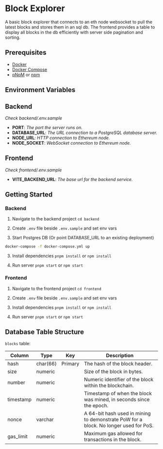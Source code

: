 # Block Explorer

A basic block explorer that connects to an eth node websocket to pull the latest blocks and stores them in an sql db. The frontend provides a table to display all blocks in the db efficiently with server side pagination and sorting.

## Prerequisites

- [Docker](https://docs.docker.com/desktop/)
- [Docker Compose](https://docs.docker.com/compose/install/)
- [pNpM](https://pnpm.io/) or [npm](https://www.npmjs.com/)

## Environment Variables

## Backend
_Check backend/.env.sample_

- **PORT**: _The port the server runs on._
- **DATABASE_URL**: _The URL connection to a PostgreSQL database server._
- **NODE_URL**: _HTTP connection to Ethereum node._
- **NODE_SOCKET**: _WebSocket connection to Ethereum node._

## Frontend
_Check frontend/.env.sample_

- **VITE_BACKEND_URL**: _The base url for the backend service._

## Getting Started

### Backend

1. Navigate to the backend project `cd backend`

1. Create `.env` file beside `.env.sample` and set env vars

1. Start Postgres DB (Or point DATABASE_URL to an existing deployment)

```bash
docker-compose -f docker-compose.yml up
```

3. Install dependencies `pnpm install` or `npm install`

3. Run server `pnpm start` or `npm start`

### Frontend

1. Navigate to the frontend project `cd frontend`

1. Create `.env` file beside `.env.sample` and set env vars

1. Install dependencies `pnpm install` or `npm install`

1. Run server `pnpm start` or `npm start`


## Database Table Structure

`blocks` table:

| Column        | Type      | Key       | Description                                                                            |
|---------------|-----------|-----------|----------------------------------------------------------------------------------------|
| hash          | char(66)  | Primary   | The hash of the block header.                                                          |
| size          | numeric   |           | Size of the block in bytes.                                                            |
| number        | numeric   |           | Numeric identifier of the block within the blockchain.                                 |
| timestamp     | numeric   |           | Timestamp of when the block was mined, in seconds since the epoch.                     |
| nonce         | varchar   |           | A 64-bit hash used in mining to demonstrate PoW for a block. No longer used for PoS.   |
| gas_limit     | numeric   |           | Maximum gas allowed for transactions in the block.                                     |
